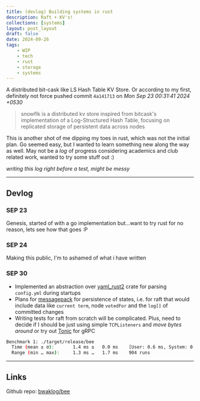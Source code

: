 ```yaml
---
title: (devlog) Building systems in rust
description: Raft + KV's!
collections: [systems]
layout: post_layout
draft: false
date: 2024-09-26
tags:
    - WIP
    - tech
    - rust
    - storage
    - systems
---
```


A distributed bit-cask like LS Hash Table KV Store. Or according to my first, definitely not force pushed commit `4a141713` on _Mon Sep 23 00:31:41 2024 +0530_

> snowflk is a distributed kv store inspired from bitcask's implementation of a Log-Structured Hash Table, focusing on replicated storage of persistent data across nodes

This is another shot of me dipping my toes in rust, which was not the initial plan. Go seemed easy, but I wanted to learn something new along the way as well. May not be a _log_ of progress considering academics and club related work, wanted to try some stuff out :)

_writing this log right before a test, might be messy_

---

## Devlog

### SEP 23

Genesis, started of with a go implementation but...want to try rust for no reason, lets see how that goes :P

### SEP 24

Making this public, I'm to ashamed of what i have written

### SEP 30

- Implemented an abstraction over [yaml_rust2](https://docs.rs/yaml-rust2/latest/yaml_rust2/) crate for parsing `config.yml` during startups
- Plans for [messagepack](https://msgpack.org/) for persistence of states, i.e. for raft that would include data like `current term`, node `votedFor` and the `log[]` of committed changes
- Writing tests for raft from scratch will be complicated. Plus, need to decide if I should be just using simple `TCPListeners`  and _move bytes around_ or try out [Tonic](https://github.com/hyperium/tonic) for gRPC

```sh
Benchmark 1: ./target/release/bee
  Time (mean ± σ):       1.4 ms ±   0.0 ms    [User: 0.6 ms, System: 0.5 ms]
  Range (min … max):     1.3 ms …   1.7 ms    904 runs
```

---

## Links

Github repo: [bwaklog/bee](https://github.com/bwaklog/bee)